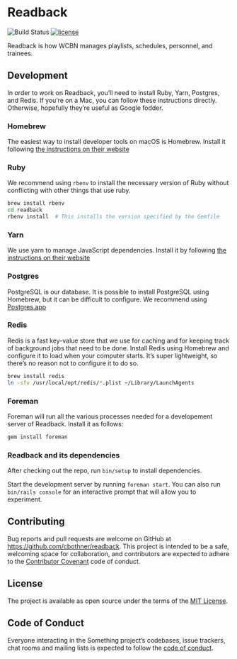 # Readback
![Build Status](https://travis-ci.org/cbothner/readback.svg?branch=master) [![license](https://img.shields.io/github/license/galahq/gala.svg)](https://github.com/galahq/gala/blob/master/LICENSE)

Readback is how WCBN manages playlists, schedules, personnel, and trainees.

## Development

In order to work on Readback, you’ll need to install Ruby, Yarn, Postgres, and Redis. If you’re on a Mac, you can follow these instructions directly. Otherwise, hopefully they’re useful as Google fodder.

### Homebrew

The easiest way to install developer tools on macOS is Homebrew. Install it following [the instructions on their website](https://brew.sh/)

### Ruby

We recommend using `rbenv` to install the necessary version of Ruby without conflicting with other things that use ruby.

```sh
brew install rbenv
cd readback
rbenv install  # This installs the version specified by the Gemfile
```

### Yarn

We use yarn to manage JavaScript dependencies. Install it by following [the instructions on their website](https://yarnpkg.com/en/docs/install#mac-stable)

### Postgres

PostgreSQL is our database. It is possible to install PostgreSQL using Homebrew, but it can be difficult to configure. We recommend using [Postgres.app](https://postgresapp.com/)

### Redis

Redis is a fast key-value store that we use for caching and for keeping track of background jobs that need to be done. Install Redis using Homebrew and configure it to load when your computer starts. It’s super lightweight, so there’s no reason not to configure it to do so.

```sh
brew install redis
ln -sfv /usr/local/opt/redis/*.plist ~/Library/LaunchAgents
```

### Foreman

Foreman will run all the various processes needed for a developement server of Readback. Install it as follows:

```sh
gem install foreman
```

### Readback and its dependencies

After checking out the repo, run `bin/setup` to install dependencies.

Start the development server by running `foreman start`.  You can also run `bin/rails console` for an interactive prompt that will allow you to experiment.

## Contributing

Bug reports and pull requests are welcome on GitHub at https://github.com/cbothner/readback. This project is intended to be a safe, welcoming space for collaboration, and contributors are expected to adhere to the [Contributor Covenant](http://contributor-covenant.org) code of conduct.

## License

The project is available as open source under the terms of the [MIT License](https://opensource.org/licenses/MIT).

## Code of Conduct

Everyone interacting in the Something project’s codebases, issue trackers, chat rooms and mailing lists is expected to follow the [code of conduct](https://github.com/[USERNAME]/something/blob/master/CODE_OF_CONDUCT.md).
